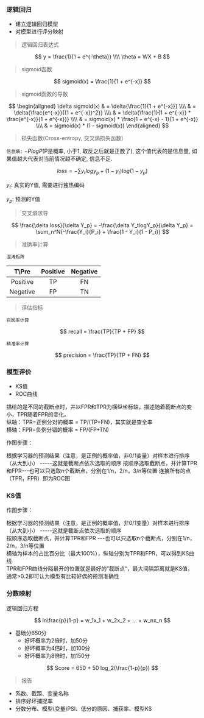 ### 逻辑回归

* 建立逻辑回归模型
* 对模型进行评分映射

> 逻辑回归表达式

$$
y = \frac{1}{1 + e^{-\theta}} \\\\
\theta = WX + B
$$

> sigmoid函数

$$
sigmoid(x) = \frac{1}{1 + e^{-x}}
$$

> sigmoid函数的导数

$$
\begin{aligned}
\delta sigmoid(x) & = \delta{\frac{1}{1 + e^{-x}}} \\\\
& = \delta{\frac{e^{-x}}{(1 + e^{-x})^2}} \\\\
& = \delta{\frac{1}{1 + e^{-x}} * \frac{e^{-x}}{1 + e^{-x}}} \\\\
& = sigmoid(x) * \frac{1 + e^{-x} - 1}{1 + e^{-x}} \\\\
& = sigmoid(x) * (1 - sigmoid(x))
\end{aligned}
$$

> 损失函数(Cross-entropy, 交叉熵损失函数)

`信息熵:` $-PlogP$(P是概率, 小于1, 取反之后就是正数了), 
这个值代表的是信息量, 如果值越大代表对当前情况越不确定, 信息不足. 


$$
loss = -\sum{{y_t}log{y_p} + (1 - y_t)log{(1 - y_p)}}
$$

$y_t$: 真实的Y值, 需要进行独热编码

$y_p$: 预测的Y值

> 交叉熵求导

$$
\frac{\delta loss}{\delta Y_p} 
= -\frac{\delta Y_tlogY_p}{\delta Y_p} 
= \sum_n^N{-\frac{Y_i}{P_i} + \frac{1 - Y_i}{1 - P_i}}
$$

> 准确率计算

`混淆矩阵`

| T\Pre | Positive | Negative |
| :---: | :---: | :---: |
| Positive | TP | FN |
| Negative | FP | TN |

> 评估指标

`召回率计算`

$$
recall = \frac{TP}{TP + FP}
$$

`精准率计算`

$$
precision = \frac{TP}{TP + FN}
$$

### 模型评价
- KS值
- ROC曲线

描绘的是不同的截断点时，并以FPR和TPR为横纵坐标轴，描述随着截断点的变小，TPR随着FPR的变化。   
纵轴：TPR=正例分对的概率 = TP/(TP+FN)，其实就是查全率   
横轴：FPR=负例分错的概率 = FP/(FP+TN)

作图步骤：

根据学习器的预测结果（注意，是正例的概率值，非0/1变量）对样本进行排序（从大到小）
-----这就是截断点依次选取的顺序
按顺序选取截断点，并计算TPR和FPR---也可以只选取n个截断点，分别在1/n，2/n，3/n等位置
连接所有的点（TPR，FPR）即为ROC图  

### KS值

作图步骤：

根据学习器的预测结果（注意，是正例的概率值，非0/1变量）对样本进行排序（从大到小）
-----这就是截断点依次选取的顺序  
按顺序选取截断点，并计算TPR和FPR ---也可以只选取n个截断点，分别在1/n，2/n，3/n等位置  
横轴为样本的占比百分比（最大100%），纵轴分别为TPR和FPR，可以得到KS曲线  
TPR和FPR曲线分隔最开的位置就是最好的”截断点“，最大间隔距离就是KS值，
通常>0.2即可认为模型有比较好偶的预测准确性  

### 分数映射

逻辑回归方程

$$
ln\frac{p}{1-p} = w_1x_1 + w_2x_2 + ... + w_nx_n
$$

- 基础分650分
    - 好坏概率为2倍时，加50分
    - 好坏概率为4倍时，加100分
    - 好坏概率为8倍时，加150分

$$
Score = 650 + 50 log_2(\frac{1-p}{p})
$$

> 报告

- 系数、截距、变量名称
- 排序好坏捕捉率
- 分数分布、模型(变量)PSI、低分的原因、捕获率、模型KS


